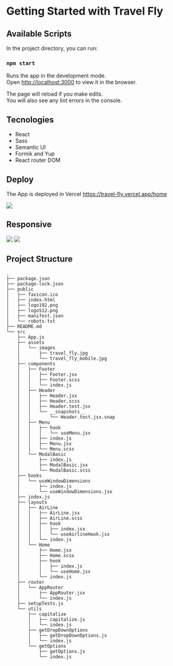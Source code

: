 # Getting Started with Travel Fly

## Available Scripts

In the project directory, you can run:

### `npm start`

Runs the app in the development mode.\
Open [http://localhost:3000](http://localhost:3000) to view it in the browser.

The page will reload if you make edits.\
You will also see any lint errors in the console.

## Tecnologies
* React
* Sass
* Semantic UI
* Formik and Yup
* React router DOM

## Deploy
The App is deployed in Vercel https://travel-fly.vercel.app/home

<img src="https://user-images.githubusercontent.com/60331479/127055650-ec197959-5203-4689-b974-ea3615c4c042.png"/>

## Responsive
<img src="https://user-images.githubusercontent.com/60331479/127055834-aa64af4b-00aa-4ea7-8ae7-b1531c6fd140.png"/>
<img src="https://user-images.githubusercontent.com/60331479/127056362-ffb453c1-ee67-43a5-ad7e-63ab0c295037.png"/>

## Project Structure
```
.
├── package.json
├── package-lock.json
├── public
│   ├── favicon.ico
│   ├── index.html
│   ├── logo192.png
│   ├── logo512.png
│   ├── manifest.json
│   └── robots.txt
├── README.md
└── src
    ├── App.js
    ├── assets
    │   └── images
    │       ├── travel_fly.jpg
    │       └── travel_fly_mobile.jpg
    ├── components
    │   ├── Footer
    │   │   ├── Footer.jsx
    │   │   ├── Footer.scss
    │   │   └── index.js
    │   ├── Header
    │   │   ├── Header.jsx
    │   │   ├── Header.scss
    │   │   ├── Header.test.jsx
    │   │   └── __snapshots__
    │   │       └── Header.test.jsx.snap
    │   ├── Menu
    │   │   ├── hook
    │   │   │   └── useMenu.jsx
    │   │   ├── index.js
    │   │   ├── Menu.jsx
    │   │   └── Menu.scss
    │   └── ModalBasic
    │       ├── index.js
    │       ├── ModalBasic.jsx
    │       └── ModalBasic.scss
    ├── hooks
    │   └── useWindowDimensions
    │       ├── index.js
    │       └── useWindowDimensions.jsx
    ├── index.js
    ├── layouts
    │   ├── AirLine
    │   │   ├── AirLine.jsx
    │   │   ├── AirLine.scss
    │   │   ├── hook
    │   │   │   ├── index.jsx
    │   │   │   └── useAirlineHook.jsx
    │   │   └── index.js
    │   └── Home
    │       ├── Home.jsx
    │       ├── Home.scss
    │       ├── hook
    │       │   ├── index.js
    │       │   └── useHome.jsx
    │       └── index.js
    ├── router
    │   └── AppRouter
    │       ├── AppRouter.jsx
    │       └── index.js
    ├── setupTests.js
    └── utils
        ├── capitalize
        │   ├── capitalize.js
        │   └── index.js
        ├── getDropDownOptions
        │   ├── getDropDownOptions.js
        │   └── index.js
        └── getOptions
            ├── getOptions.js
            └── index.js

```
